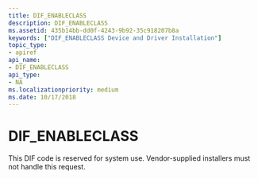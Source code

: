 ```yaml
---
title: DIF_ENABLECLASS
description: DIF_ENABLECLASS
ms.assetid: 435b14bb-dd0f-4243-9b92-35c918207b8a
keywords: ["DIF_ENABLECLASS Device and Driver Installation"]
topic_type:
- apiref
api_name:
- DIF_ENABLECLASS
api_type:
- NA
ms.localizationpriority: medium
ms.date: 10/17/2018
---
```


# DIF_ENABLECLASS


This DIF code is reserved for system use. Vendor-supplied installers must not handle this request.

 

 





